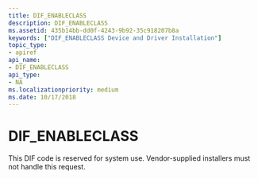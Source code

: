 ```yaml
---
title: DIF_ENABLECLASS
description: DIF_ENABLECLASS
ms.assetid: 435b14bb-dd0f-4243-9b92-35c918207b8a
keywords: ["DIF_ENABLECLASS Device and Driver Installation"]
topic_type:
- apiref
api_name:
- DIF_ENABLECLASS
api_type:
- NA
ms.localizationpriority: medium
ms.date: 10/17/2018
---
```


# DIF_ENABLECLASS


This DIF code is reserved for system use. Vendor-supplied installers must not handle this request.

 

 





